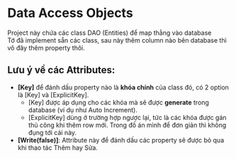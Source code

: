 # Data Access Objects
Project này chứa các class DAO (Entities) để map thằng vào database  
Tớ đã implement sẵn các class, sau này thêm column nào bên database thì vô đây thêm property thôi.   

## Lưu ý về các Attributes:  
- <b>[Key]</b> để đánh dấu property nào là <b>khóa chính</b> của class đó, có 2 option là [Key] và [ExplicitKey].  
  - [Key] được áp dụng cho các khóa mà sẽ được <b>generate</b> trong database (ví dụ như Auto Increment).
  - [ExplicitKey] dùng ở trường hợp ngược lại, tức là các khóa được gán thủ công khi thêm row mới. Trong đồ án mình để đơn giản thì không đụng tới cái này.
- <b>[Write(false)]</b>: Attribute này để đánh dấu các property sẽ được bỏ qua khi thao tác Thêm hay Sửa.